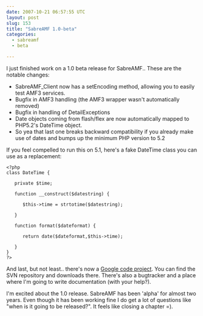 ```yaml
---
date: 2007-10-21 06:57:55 UTC
layout: post
slug: 153
title: "SabreAMF 1.0-beta"
categories:
  - sabreamf
  - beta

---
```

<p>I just finished work on a 1.0 beta release for SabreAMF.. These are the notable changes:</p>

<ul>
  <li>SabreAMF_Client now has a setEncoding method, allowing you to easily 
test AMF3 services.</li>
  <li>Bugfix in AMF3 handling (the AMF3 wrapper wasn't automatically removed)</li>
  <li>Bugfix in handling of DetailExceptions</li>
  <li>Date objects coming from flash/flex are now automatically mapped to 
PHP5.2's DateTime object.</li>
  <li>So yea that last one breaks backward compatibility if you already make 
use of dates and bumps up the minimum PHP version to 5.2</li>
</ul>

<p>If you feel compelled to run this on 5.1, here's a fake DateTime class 
you can use as a replacement:</p>

```
<?php
class DateTime {
 
   private $time;

   function __construct($datestring) {

      $this->time = strtotime($datestring);

   }

   function format($dateformat) {

      return date($dateformat,$this->time);

   }
} 
?>
```

<p>And last, but not least.. there's now a <a href="http://code.google.com/p/sabreamf/">Google code project</a>. You can find the SVN repository and downloads there. There's also a bugtracker and a place where I'm going to write documentation (with your help?).</p>

<p>I'm excited about the 1.0 release. SabreAMF has been 'alpha' for almost two years. Even though it has been working fine I do get a lot of questions like "when is it going to be released?". It feels like closing a chapter =).</p>